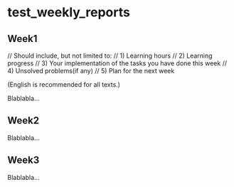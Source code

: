 # test_weekly_reports

## Week1

// Should include, but not limited to:
// 1) Learning hours
// 2) Learning progress
// 3) Your implementation of the tasks you have done this week
// 4) Unsolved problems(if any)
// 5) Plan for the next week

(English is recommended for all texts.)

Blablabla...

## Week2

Blablabla...

## Week3

Blablabla...

